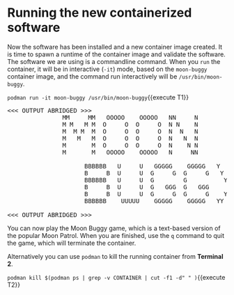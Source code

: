 # Running the new containerized software

Now the software has been installed and a new container image created.  It is
time to spawn a runtime of the container image and validate the software.  The
software we are using is a commandline command.  When you `run` the container,
it will be in interactive (`-it`) mode, based on the `moon-buggy` container
image, and the command run interactively will be `/usr/bin/moon-buggy`.

`podman run -it moon-buggy /usr/bin/moon-buggy`{{execute T1}}

<pre class="file">
<<< OUTPUT ABRIDGED >>>
               MM     MM   OOOOO    OOOOO   NN     N
               M M   M M  O     O  O     O  N N    N
               M  M M  M  O     O  O     O  N  N   N
               M   M   M  O     O  O     O  N   N  N
               M       M  O     O  O     O  N    N N
               M       M   OOOOO    OOOOO   N     NN

                     BBBBBB   U     U   GGGGG    GGGGG   Y     Y
                     B     B  U     U  G     G  G     G   Y   Y
                     BBBBBB   U     U  G        G          Y Y
                     B     B  U     U  G   GGG  G   GGG     Y
                     B     B  U     U  G     G  G     G    Y
                     BBBBBB    UUUUU    GGGGG    GGGGG   YY

<<< OUTPUT ABRIDGED >>>
</pre>

You can now play the Moon Buggy game, which is a text-based version of the
popular Moon Patrol.  When you are finished, use the `q` command to quit the
game, which will terminate the container.

Alternatively you can use `podman` to kill the running container from 
**Terminal 2**.

`podman kill $(podman ps | grep -v CONTAINER | cut -f1 -d" " )`{{execute T2}}

